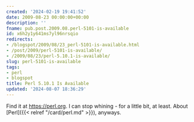 ```yaml
---
created: '2024-02-19 19:41:52'
date: 2009-08-23 00:00:00+00:00
description: ''
fname: pub.post.2009.08.perl-5101-is-available
id: x6h2y1y641ms7yl96nrsqio
redirects:
- /blogspot/2009/08/23_perl-5101-is-available.html
- /post/2009/perl-5101-is-available/
- /2009/08/23/perl-5.10.1-is-available/
slug: perl-5101-is-available
tags:
- perl
- blogspot
title: Perl 5.10.1 Is Available
updated: '2024-08-07 18:36:29'
---
```


Find it at <https://perl.org>. I can stop whining - for a little bit, at least. About [Perl]({{< relref "/card/perl.md" >}}), anyways.